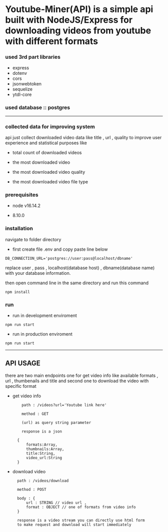 # Youtube-Miner(API) is a simple api built with NodeJS/Express for downloading videos from youtube with different formats

### used 3rd part libraries

- express
- dotenv
- cors
- jsonwebtoken
- sequelize
- ytdl-core

### used database :: **postgres**

---

### collected data for improving system

api just collect downloaded video data like title , url , quality to improve user experience and statistical purposes like

- total count of downloaded videos

- the most downloaded video

- the most downloaded video quality

- the most downloaded video file type

### prerequisites

- node v16.14.2

- 8.10.0

### installation

navigate to folder directory

- first create file .env and copy paste line below

`DB_CONNECTION_URL='postgres://user:pass@localhost/dbname'`

replace user , pass , localhost(database host) , dbname(database name) with your database information.

then open command line in the same directory and run this command

`npm install`

### run

- run in development enviroment

`npm run start`

- run in production enviroment

`npm run start`

---

## API USAGE

there are two main endpoints one for get video info like available formats , url , thumbenails and title and second one to download the video with specific format

- get video info

          path : /videos?url='Youtube link here'

          method : GET

          (url) as query string parameter

          response is a json

        {
            formats:Array,
            thumbnails:Array,
            title:String,
            video_url:String
        }

- download video

        path : /videos/download

        method : POST

        body : {
            url : STRING // video url ,
            format : OBJECT // one of formats from video info
        }

        response is a video stream you can directly use html form
        to make request and download will start immediately
